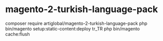 # magento-2-turkish-language-pack

composer require artiglobal/magento-2-turkish-language-pack
php bin/magento setup:static-content:deploy tr_TR
php bin/magento cache:flush


